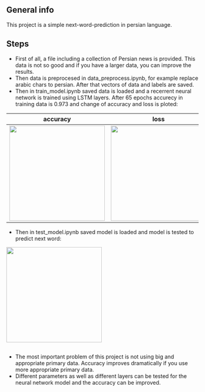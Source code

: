 
## General info
This project is a simple next-word-prediction in persian language.

## Steps
* First of all, a file including a collection of Persian news is provided. This data is not so good and if you have a larger data, you can improve the results.
* Then data is preprocesed in data_preprocess.ipynb, for example replace arabic chars to persian. After that vectors of data and labels are saved.
* Then in train_model.ipynb saved data is loaded and a recerrent neural network is trained using LSTM layers.
  After 65 epochs accurecy in training data is 0.973 and change of accuracy and loss is ploted:
  
| accuracy      | loss      |
|------------|-------------|
| <img src="https://github.com/majidAdibian77/Next-word-prediction/blob/master/results/accurecy.png" width="250"> | <img src="https://github.com/majidAdibian77/Next-word-prediction/blob/master/results/loss.png" width="250"> |

* Then in test_model.ipynb saved model is loaded and model is tested to predict next word:

<img src="https://github.com/majidAdibian77/Next-word-prediction/blob/master/results/test_result.JPG" width="250">

## 
* The most important problem of this project is not using big and appropriate primary data. Accuracy improves dramatically if you use more appropriate primary data.
* Different parameters as well as different layers can be tested for the neural network model and the accuracy can be improved.
